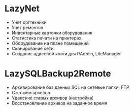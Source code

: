 # LazyNet
* Учет оргтехники
* Учет ремонтов
* Инвентарные карточки оборудования
* Статистика печати на принтерах
* Оборудование на плане помещений
* Сканирование сети
* Создание адресной книги для RAdmin, LiteManager
 
# LazySQLBackup2Remote
* Архивирование баз данных SQL на сетевые папки, FTP
* Сжатием архивов
* Удаление старых архивов (настройка)
* Восстановление архивов на заданное время
